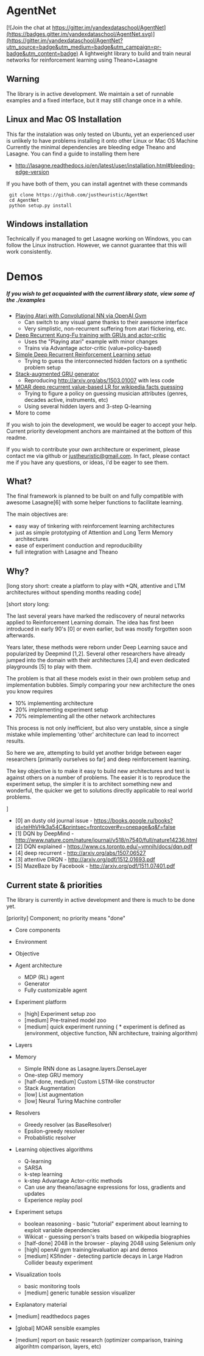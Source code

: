 # AgentNet

[![Join the chat at https://gitter.im/yandexdataschool/AgentNet](https://badges.gitter.im/yandexdataschool/AgentNet.svg)](https://gitter.im/yandexdataschool/AgentNet?utm_source=badge&utm_medium=badge&utm_campaign=pr-badge&utm_content=badge)
A lightweight library to build and train neural networks for reinforcement learning using Theano+Lasagne

## Warning
The library is in active development. We maintain a set of runnable examples and a fixed interface, but it may still change once in a while.

## Linux and Mac OS Installation
This far the instalation was only tested on Ubuntu, yet an experienced user is unlikely to have problems installing it onto other Linux or Mac OS Machine
Currently the minimal dependencies are bleeding edge Theano and Lasagne.
You can find a guide to installing them here 
* http://lasagne.readthedocs.io/en/latest/user/installation.html#bleeding-edge-version

If you have both of them, you can install agentnet with these commands
```
 git clone https://github.com/justheuristic/AgentNet
 cd AgentNet
 python setup.py install
``` 

## Windows installation
Technically if you managed to get Lasagne working on Windows, you can follow the Linux instruction.
However, we cannot guarantee that this will work consistently.


# Demos
##### If you wish to get acquainted with the current library state, view some of the ./examples
* [Playing Atari with Convolutional NN via OpenAI Gym](https://github.com/yandexdataschool/AgentNet/blob/master/examples/Playing%20Atari%20with%20Deep%20Reinforcement%20Learning%20%28OpenAI%20Gym%29.ipynb)
  * Can switch to any visual game thanks to their awesome interface
  * Very simplistic, non-recurrent suffering from atari flickering, etc.
* [Deep Recurrent Kung-Fu training with GRUs and actor-critic](https://github.com/yandexdataschool/AgentNet/blob/master/examples/Deep%20Kung-Fu%20with%20GRUs%20and%20A2c%20algorithm%20%28OpenAI%20Gym%29.ipynb)
  * Uses the "Playing atari" example with minor changes
  * Trains via Advantage actor-critic (value+policy-based)
* [Simple Deep Recurrent Reinforcement Learning setup](https://github.com/yandexdataschool/AgentNet/blob/master/examples/Basic%20tutorial%20on%20Boolearn%20Reasoning%20problem.ipynb)
  * Trying to guess the interconnected hidden factors on a synthetic problem setup
* [Stack-augmented GRU generator](https://github.com/yandexdataschool/AgentNet/blob/master/examples/Stack%20RNN%20for%20formal%20sequence%20modelling.ipynb)
  * Reproducing http://arxiv.org/abs/1503.01007 with less code
* [MOAR deep recurrent value-based LR for wikipedia facts guessing](https://github.com/yandexdataschool/AgentNet/blob/master/examples/Advanced%20MDP%20tools%20and%20wikicat.ipynb)
  * Trying to figure a policy on guessing musician attributes (genres, decades active, instruments, etc)
  * Using several hidden layers and 3-step Q-learning
* More to come

If you wish to join the development, we would be eager to accept your help. Current priority development anchors are maintained at the bottom of this readme. 

If you wish to contribute your own architecture or experiment, please contact me via github or justheuristic@gmail.com. In fact, please contact me if you have any questions, or ideas, i'd be eager to see them.

## What?

The final framework is planned to be built on and fully compatible with awesome Lasagne[6] with some helper functions to facilitate learning.

The main objectives are:
* easy way of tinkering with reinforcement learning architectures
* just as simple prototyping of Attention and Long Term Memory architectures
* ease of experiment conduction and reproducibility
* full integration with Lasagne and Theano



## Why?

[long story short: create a platform to play with *QN, attentive and LTM architectures without spending months reading code]

[short story long:

The last several years have marked the rediscovery of neural networks applied to Reinforcement Learning domain. The idea has first been introduced in early 90's [0] or even earlier, but was mostly forgotten soon afterwards. 

Years later, these methods were reborn under Deep Learning sauce and popularized by Deepmind [1,2]. Several other researchers have already jumped into the domain with their architectures [3,4] and even dedicated playgrounds [5] to play with them.

The problem is that all these models exist in their own problem setup and implementation bubbles. Simply comparing your new architecture the ones you know requires 
* 10% implementing architecture
* 20% implementing experiment setup
* 70% reimplementing all the other network architectures

This process is not only inefficient, but also very unstable, since a single mistake while implementing 'other' architecture can lead to incorrect results.

So here we are, attempting to build yet another bridge between eager researchers [primarily ourselves so far] and deep reinforcement learning. 

The key objective is to make it easy to build new architectures and test is against others on a number of problems. The easier it is to reproduce the experiment setup, the simpler it is to architect something new and wonderful, the quicker we get to solutions directly applicable to real world problems.

]

* [0] an dusty old journal issue - https://books.google.ru/books?id=teHhVHk3a54C&printsec=frontcover#v=onepage&q&f=false
* [1] DQN by DeepMind - http://www.nature.com/nature/journal/v518/n7540/full/nature14236.html 
* [2] DQN explained - https://www.cs.toronto.edu/~vmnih/docs/dqn.pdf
* [4] deep recurrent  - http://arxiv.org/abs/1507.06527
* [3] attentive DRQN - http://arxiv.org/pdf/1512.01693.pdf
* [5] MazeBaze by Facebook - http://arxiv.org/pdf/1511.07401.pdf



## Current state & priorities
The library is currently in active development and there is much to be done yet.

[priority] Component; no priority means "done"

* Core components
 * Environment
 * Objective
 * Agent architecture
   * MDP (RL) agent
   * Generator
   * Fully customizable agent
 * Experiment platform
   * [high] Experiment setup zoo
   * [medium] Pre-trained model zoo
   * [medium] quick experiment running (
         * experiment is defined as (environment, objective function, NN architecture, training algorithm)

* Layers 
 * Memory 
    * Simple RNN done as Lasagne.layers.DenseLayer
    * One-step GRU memory 
    * [half-done, medium] Custom LSTM-like constructor
    * Stack Augmentation
    * [low] List augmentation
    * [low] Neural Turing Machine controller
 * Resolvers
    * Greedy resolver (as BaseResolver) 
    * Epsilon-greedy resolver
    * Probablistic resolver

* Learning objectives algorithms
  * Q-learning
  * SARSA
  * k-step learning
  * k-step Advantage Actor-critic methods
  * Can use any theano/lasagne expressions for loss, gradients and updates
  * Experience replay pool

* Experiment setups
  * boolean reasoning - basic "tutorial" experiment about learning to exploit variable dependencies
  * Wikicat - guessing person's traits based on wikipedia biographies
  * [half-done] 2048 in the browser - playing 2048 using Selenium only
  * [high] openAI gym training/evaluation api and demos
  * [medium] KSfinder - detecting particle decays in Large Hadron Collider beauty experiment 

* Visualization tools
  * basic monitoring tools 
  * [medium] generic tunable session visualizer

* Explanatory material
 * [medium] readthedocs pages
 * [global] MOAR sensible examples
 * [medium] report on basic research (optimizer comparison, training algorihtm comparison, layers, etc)
